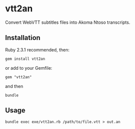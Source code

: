 # vtt2an

Convert WebVTT subtitles files into Akoma Ntoso transcripts.

## Installation

Ruby 2.3.1 recommended, then:

`gem install vtt2an`

or add to your Gemfile:

`gem "vtt2an"`

and then

`bundle`

## Usage

`bundle exec exe/vtt2an.rb /path/to/file.vtt > out.an`